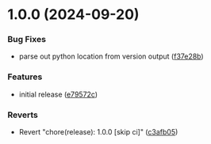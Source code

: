# 1.0.0 (2024-09-20)


### Bug Fixes

* parse out python location from version output ([f37e28b](https://github.com/mxsdev/LocalSandbox/commit/f37e28b12f5956285cd17b4d243e38a6bccd5571))


### Features

* initial release ([e79572c](https://github.com/mxsdev/LocalSandbox/commit/e79572c80d87871512b7ad789fb47515c8a59145))


### Reverts

* Revert "chore(release): 1.0.0 [skip ci]" ([c3afb05](https://github.com/mxsdev/LocalSandbox/commit/c3afb05d8214680244cd40007008d328e94f36e1))
